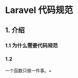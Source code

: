 Laravel 代码规范
=========================================

## 1. 介绍

### 1.1 为什么需要代码规范
### 1.2 


一个函数只做一件事。+